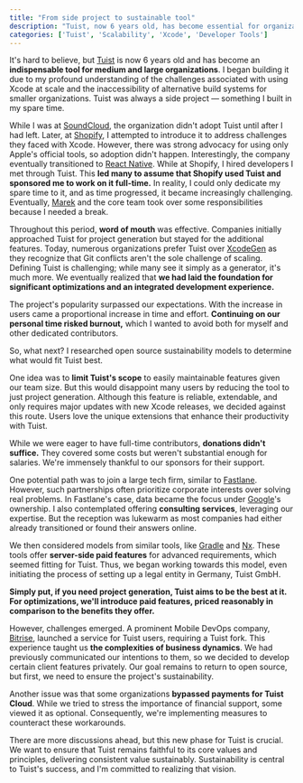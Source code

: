 ```yaml
---
title: "From side project to sustainable tool"
description: "Tuist, now 6 years old, has become essential for organizations using Xcode. While initially a side project, its popularity surged. To ensure sustainability, we're introducing paid features alongside free ones, navigating challenges like unauthorized forks and finding the right business model."
categories: ['Tuist', 'Scalability', 'Xcode', 'Developer Tools']
---
```


It's hard to believe, but [Tuist](https://tuist.io) is now 6 years old and has become an **indispensable tool for medium and large organizations**. I began building it due to my profound understanding of the challenges associated with using Xcode at scale and the inaccessibility of alternative build systems for smaller organizations. Tuist was always a side project — something I built in my spare time.

While I was at [SoundCloud](https://soundcloud.com), the organization didn't adopt Tuist until after I had left. Later, at [Shopify](https://shopify.com), I attempted to introduce it to address challenges they faced with Xcode. However, there was strong advocacy for using only Apple's official tools, so adoption didn't happen. Interestingly, the company eventually transitioned to [React Native](https://reactnative.dev/). While at Shopify, I hired developers I met through Tuist. This **led many to assume that Shopify used Tuist and sponsored me to work on it full-time.** In reality, I could only dedicate my spare time to it, and as time progressed, it became increasingly challenging. Eventually, [Marek](https://github.com/fortmarek) and the core team took over some responsibilities because I needed a break.

Throughout this period, **word of mouth** was effective. Companies initially approached Tuist for project generation but stayed for the additional features. Today, numerous organizations prefer Tuist over [XcodeGen](https://github.com/yonaskolb/XcodeGen) as they recognize that Git conflicts aren't the sole challenge of scaling. Defining Tuist is challenging; while many see it simply as a generator, it's much more. We eventually realized that **we had laid the foundation for significant optimizations and an integrated development experience.**

The project's popularity surpassed our expectations. With the increase in users came a proportional increase in time and effort. **Continuing on our personal time risked burnout,** which I wanted to avoid both for myself and other dedicated contributors.

So, what next? I researched open source sustainability models to determine what would fit Tuist best.

One idea was to **limit Tuist's scope** to easily maintainable features given our team size. But this would disappoint many users by reducing the tool to just project generation. Although this feature is reliable, extendable, and only requires major updates with new Xcode releases, we decided against this route. Users love the unique extensions that enhance their productivity with Tuist.

While we were eager to have full-time contributors, **donations didn't suffice.** They covered some costs but weren't substantial enough for salaries. We're immensely thankful to our sponsors for their support.

One potential path was to join a large tech firm, similar to [Fastlane](https://fastlane.tools/). However, such partnerships often prioritize corporate interests over solving real problems. In Fastlane's case, data became the focus under [Google](https://google.com)'s ownership. I also contemplated offering **consulting services**, leveraging our expertise. But the reception was lukewarm as most companies had either already transitioned or found their answers online.

We then considered models from similar tools, like [Gradle](https://gradle.org/) and [Nx](https://nx.dev/). These tools offer **server-side paid features** for advanced requirements, which seemed fitting for Tuist. Thus, we began working towards this model, even initiating the process of setting up a legal entity in Germany, Tuist GmbH.

**Simply put, if you need project generation, Tuist aims to be the best at it. For optimizations, we'll introduce paid features, priced reasonably in comparison to the benefits they offer.**

However, challenges emerged. A prominent Mobile DevOps company, [Bitrise](https://bitrise.io/), launched a service for Tuist users, requiring a Tuist fork. This experience taught us **the complexities of business dynamics**. We had previously communicated our intentions to them, so we decided to develop certain client features privately. Our goal remains to return to open source, but first, we need to ensure the project's sustainability.

Another issue was that some organizations **bypassed payments for Tuist Cloud**. While we tried to stress the importance of financial support, some viewed it as optional. Consequently, we're implementing measures to counteract these workarounds.

There are more discussions ahead, but this new phase for Tuist is crucial. We want to ensure that Tuist remains faithful to its core values and principles, delivering consistent value sustainably. Sustainability is central to Tuist's success, and I'm committed to realizing that vision.
